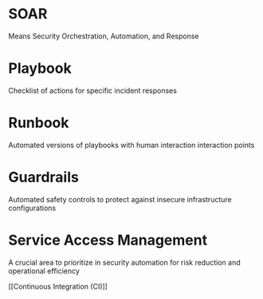 # SOAR

Means Security Orchestration, Automation, and Response

# Playbook

Checklist of actions for specific incident responses

# Runbook

Automated versions of playbooks with human interaction interaction points

# Guardrails

Automated safety controls to protect against insecure infrastructure configurations

# Service Access Management

A crucial area to prioritize in security automation for risk reduction and operational efficiency

[[Continuous Integration (CI)]]